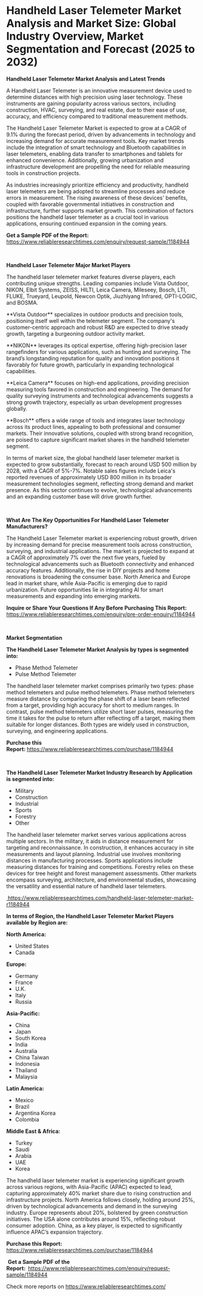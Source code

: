 <p><h1>Handheld Laser Telemeter Market Analysis and Market Size: Global Industry Overview, Market Segmentation and Forecast (2025 to 2032)</h1></p><p><strong>Handheld Laser Telemeter Market Analysis and Latest Trends</strong></p>
<p><p>A Handheld Laser Telemeter is an innovative measurement device used to determine distances with high precision using laser technology. These instruments are gaining popularity across various sectors, including construction, HVAC, surveying, and real estate, due to their ease of use, accuracy, and efficiency compared to traditional measurement methods.</p><p>The Handheld Laser Telemeter Market is expected to grow at a CAGR of 9.1% during the forecast period, driven by advancements in technology and increasing demand for accurate measurement tools. Key market trends include the integration of smart technology and Bluetooth capabilities in laser telemeters, enabling data transfer to smartphones and tablets for enhanced convenience. Additionally, growing urbanization and infrastructure development are propelling the need for reliable measuring tools in construction projects.</p><p>As industries increasingly prioritize efficiency and productivity, handheld laser telemeters are being adopted to streamline processes and reduce errors in measurement. The rising awareness of these devices' benefits, coupled with favorable governmental initiatives in construction and infrastructure, further supports market growth. This combination of factors positions the handheld laser telemeter as a crucial tool in various applications, ensuring continued expansion in the coming years.</p></p>
<p><strong>Get a Sample PDF of the Report:&nbsp;</strong> <a href="https://www.reliableresearchtimes.com/enquiry/request-sample/1184944?utm_campaign=3061&utm_medium=2&utm_source=Github&utm_content=ia&utm_term=28032025&utm_id=handheld-laser-telemeter">https://www.reliableresearchtimes.com/enquiry/request-sample/1184944</a></p>
<p>&nbsp;</p>
<p><strong>Handheld Laser Telemeter Major Market Players</strong></p>
<p><p>The handheld laser telemeter market features diverse players, each contributing unique strengths. Leading companies include Vista Outdoor, NIKON, Elbit Systems, ZEISS, HILTI, Leica Camera, Mileseey, Bosch, LTI, FLUKE, Trueyard, Leupold, Newcon Optik, Jiuzhiyang Infrared, OPTI-LOGIC, and BOSMA.</p><p>**Vista Outdoor** specializes in outdoor products and precision tools, positioning itself well within the telemeter segment. The company's customer-centric approach and robust R&D are expected to drive steady growth, targeting a burgeoning outdoor activity market.</p><p>**NIKON** leverages its optical expertise, offering high-precision laser rangefinders for various applications, such as hunting and surveying. The brand’s longstanding reputation for quality and innovation positions it favorably for future growth, particularly in expanding technological capabilities.</p><p>**Leica Camera** focuses on high-end applications, providing precision measuring tools favored in construction and engineering. The demand for quality surveying instruments and technological advancements suggests a strong growth trajectory, especially as urban development progresses globally.</p><p>**Bosch** offers a wide range of tools and integrates laser technology across its product lines, appealing to both professional and consumer markets. Their innovative solutions, coupled with strong brand recognition, are poised to capture significant market shares in the handheld telemeter segment.</p><p>In terms of market size, the global handheld laser telemeter market is expected to grow substantially, forecast to reach around USD 500 million by 2028, with a CAGR of 5%-7%. Notable sales figures include Leica's reported revenues of approximately USD 800 million in its broader measurement technologies segment, reflecting strong demand and market presence. As this sector continues to evolve, technological advancements and an expanding customer base will drive growth further.</p></p>
<p>&nbsp;</p>
<p><strong>What Are The Key Opportunities For Handheld Laser Telemeter Manufacturers?</strong></p>
<p><p>The Handheld Laser Telemeter market is experiencing robust growth, driven by increasing demand for precise measurement tools across construction, surveying, and industrial applications. The market is projected to expand at a CAGR of approximately 7% over the next five years, fueled by technological advancements such as Bluetooth connectivity and enhanced accuracy features. Additionally, the rise in DIY projects and home renovations is broadening the consumer base. North America and Europe lead in market share, while Asia-Pacific is emerging due to rapid urbanization. Future opportunities lie in integrating AI for smart measurements and expanding into emerging markets.</p></p>
<p><strong>Inquire or Share Your Questions If Any Before Purchasing This Report:</strong> <a href="https://www.reliableresearchtimes.com/enquiry/pre-order-enquiry/1184944?utm_campaign=3061&utm_medium=2&utm_source=Github&utm_content=ia&utm_term=28032025&utm_id=handheld-laser-telemeter">https://www.reliableresearchtimes.com/enquiry/pre-order-enquiry/1184944</a></p>
<p>&nbsp;</p>
<p><strong>Market Segmentation</strong></p>
<p><strong>The Handheld Laser Telemeter Market Analysis by types is segmented into:</strong></p>
<p><ul><li>Phase Method Telemeter</li><li>Pulse Method Telemeter</li></ul></p>
<p><p>The handheld laser telemeter market comprises primarily two types: phase method telemeters and pulse method telemeters. Phase method telemeters measure distance by comparing the phase shift of a laser beam reflected from a target, providing high accuracy for short to medium ranges. In contrast, pulse method telemeters utilize short laser pulses, measuring the time it takes for the pulse to return after reflecting off a target, making them suitable for longer distances. Both types are widely used in construction, surveying, and engineering applications.</p></p>
<p><strong>Purchase this Report:&nbsp;</strong><a href="https://www.reliableresearchtimes.com/purchase/1184944?utm_campaign=3061&utm_medium=2&utm_source=Github&utm_content=ia&utm_term=28032025&utm_id=handheld-laser-telemeter">https://www.reliableresearchtimes.com/purchase/1184944</a></p>
<p>&nbsp;</p>
<p><strong>The Handheld Laser Telemeter Market Industry Research by Application is segmented into:</strong></p>
<p><ul><li>Military</li><li>Construction</li><li>Industrial</li><li>Sports</li><li>Forestry</li><li>Other</li></ul></p>
<p><p>The handheld laser telemeter market serves various applications across multiple sectors. In the military, it aids in distance measurement for targeting and reconnaissance. In construction, it enhances accuracy in site measurements and layout planning. Industrial use involves monitoring distances in manufacturing processes. Sports applications include measuring distances for training and competitions. Forestry relies on these devices for tree height and forest management assessments. Other markets encompass surveying, architecture, and environmental studies, showcasing the versatility and essential nature of handheld laser telemeters.</p></p>
<p><a href="https://www.reliableresearchtimes.com/handheld-laser-telemeter-market-r1184944?utm_campaign=3061&utm_medium=2&utm_source=Github&utm_content=ia&utm_term=28032025&utm_id=handheld-laser-telemeter">&nbsp;https://www.reliableresearchtimes.com/handheld-laser-telemeter-market-r1184944</a></p>
<p><strong>In terms of Region, the Handheld Laser Telemeter Market Players available by Region are:</strong></p>
<p>
    <p> <strong> North America: </strong>
        <ul>
            <li>United States</li>
            <li>Canada</li>
        </ul>
        </p> 
    <p> <strong> Europe: </strong>
        <ul>
            <li>Germany</li>
            <li>France</li>
            <li>U.K.</li>
            <li>Italy</li>
            <li>Russia</li>
        </ul>
        </p> 
    <p> <strong> Asia-Pacific: </strong>
        <ul>
            <li>China</li>
            <li>Japan</li>
            <li>South Korea</li>
            <li>India</li>
            <li>Australia</li>
            <li>China Taiwan</li>
            <li>Indonesia</li>
            <li>Thailand</li>
            <li>Malaysia</li>
        </ul>
        </p> 
    <p> <strong> Latin America: </strong>
        <ul>
            <li>Mexico</li>
            <li>Brazil</li>
            <li>Argentina Korea</li>
            <li>Colombia</li>
        </ul>
        </p> 
    <p> <strong> Middle East & Africa: </strong>
        <ul>
            <li>Turkey</li>
            <li>Saudi</li>
            <li>Arabia</li>
            <li>UAE</li>
            <li>Korea</li>
        </ul>
    </p>
    </p>
<p><p>The handheld laser telemeter market is experiencing significant growth across various regions, with Asia-Pacific (APAC) expected to lead, capturing approximately 40% market share due to rising construction and infrastructure projects. North America follows closely, holding around 25%, driven by technological advancements and demand in the surveying industry. Europe represents about 20%, bolstered by green construction initiatives. The USA alone contributes around 15%, reflecting robust consumer adoption. China, as a key player, is expected to significantly influence APAC’s expansion trajectory.</p></p>
<p><strong>Purchase this Report: </strong><a href="https://www.reliableresearchtimes.com/purchase/1184944?utm_campaign=3061&utm_medium=2&utm_source=Github&utm_content=ia&utm_term=28032025&utm_id=handheld-laser-telemeter">https://www.reliableresearchtimes.com/purchase/1184944</a></p>
<p>&nbsp;<strong>Get a Sample PDF of the Report:&nbsp;&nbsp;</strong><a href="https://www.reliableresearchtimes.com/enquiry/request-sample/1184944?utm_campaign=3061&utm_medium=2&utm_source=Github&utm_content=ia&utm_term=28032025&utm_id=handheld-laser-telemeter">https://www.reliableresearchtimes.com/enquiry/request-sample/1184944</a></p>
<p><strong></strong></p>
<p>Check more reports on <a href="https://www.reliableresearchtimes.com/?utm_campaign=3061&utm_medium=2&utm_source=Github&utm_content=ia&utm_term=28032025&utm_id=handheld-laser-telemeter">https://www.reliableresearchtimes.com/</a></p>